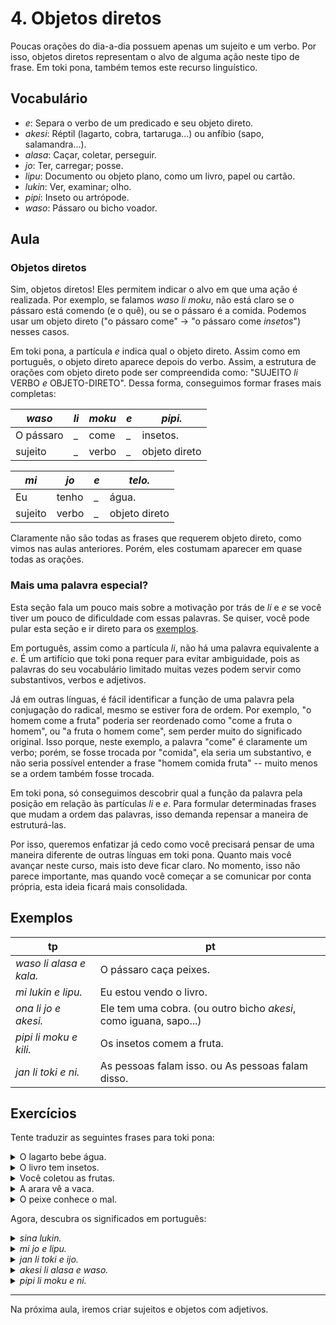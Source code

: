# 4. Objetos diretos

Poucas orações do dia-a-dia possuem apenas um sujeito e um verbo. Por isso, objetos diretos representam o alvo de alguma ação neste tipo de frase. Em toki pona, também temos este recurso linguístico.

## Vocabulário

- _e_: Separa o verbo de um predicado e seu objeto direto.
- _akesi_: Réptil (lagarto, cobra, tartaruga...) ou anfíbio (sapo, salamandra...).
- _alasa_: Caçar, coletar, perseguir.
- _jo_: Ter, carregar; posse.
- _lipu_: Documento ou objeto plano, como um livro, papel ou cartão.
- _lukin_: Ver, examinar; olho.
- _pipi_: Inseto ou artrópode.
- _waso_: Pássaro ou bicho voador.

## Aula

### Objetos diretos

Sim, objetos diretos! Eles permitem indicar o alvo em que uma ação é realizada. Por exemplo, se falamos _waso li moku_, não está claro se o pássaro está comendo (e o quê), ou se o pássaro é a comida. Podemos usar um objeto direto ("o pássaro come" -> "o pássaro come _insetos_") nesses casos.

Em toki pona, a partícula _e_ indica qual o objeto direto. Assim como em português, o objeto direto aparece depois do verbo. Assim, a estrutura de orações com objeto direto pode ser compreendida como: "SUJEITO _li_ VERBO _e_ OBJETO-DIRETO". Dessa forma, conseguimos formar frases mais completas:

_waso_ | _li_ | _moku_ | _e_ | _pipi._
-|-|-|-|-
O pássaro | \_ | come | \_ | insetos.
sujeito | \_ | verbo | \_ | objeto direto

_mi_ | _jo_ | _e_ | _telo._
-|-|-|-
Eu | tenho | \_ | água.
sujeito | verbo | \_ | objeto direto

Claramente não são todas as frases que requerem objeto direto, como vimos nas aulas anteriores. Porém, eles costumam aparecer em quase todas as orações.

### Mais uma palavra especial?

Esta seção fala um pouco mais sobre a motivação por trás de _li_ e _e_ se você tiver um pouco de dificuldade com essas palavras. Se quiser, você pode pular esta seção e ir direto para os [exemplos](#exemplos).

Em português, assim como a partícula _li_, não há uma palavra equivalente a _e_. É um artifício que toki pona requer para evitar ambiguidade, pois as palavras do seu vocabulário limitado muitas vezes podem servir como substantivos, verbos e adjetivos.

Já em outras línguas, é fácil identificar a função de uma palavra pela conjugação do radical, mesmo se estiver fora de ordem. Por exemplo, "o homem come a fruta" poderia ser reordenado como "come a fruta o homem", ou "a fruta o homem come", sem perder muito do significado original. Isso porque, neste exemplo, a palavra "come" é claramente um verbo; porém, se fosse trocada por "comida", ela seria um substantivo, e não seria possível entender a frase "homem comida fruta" -- muito menos se a ordem também fosse trocada.

Em toki pona, só conseguimos descobrir qual a função da palavra pela posição em relação às partículas _li_ e _e_. Para formular determinadas frases que mudam a ordem das palavras, isso demanda repensar a maneira de estruturá-las.

Por isso, queremos enfatizar já cedo como você precisará pensar de uma maneira diferente de outras línguas em toki pona. Quanto mais você avançar neste curso, mais isto deve ficar claro. No momento, isso não parece importante, mas quando você começar a se comunicar por conta própria, esta ideia ficará mais consolidada.

## Exemplos

tp | pt
-|-
_waso li alasa e kala._ | O pássaro caça peixes.
_mi lukin e lipu._ | Eu estou vendo o livro.
_ona li jo e akesi._ | Ele tem uma cobra. (ou outro bicho _akesi_, como iguana, sapo...)
_pipi li moku e kili._ | Os insetos comem a fruta.
_jan li toki e ni._ | As pessoas falam isso. ou As pessoas falam disso.

## Exercícios

Tente traduzir as seguintes frases para toki pona:

<p>
<details><summary>O lagarto bebe água.</summary><p><em>akesi li moku e telo.</em></p></details>
<details><summary>O livro tem insetos.</summary><p><em>lipu li jo e pipi.</em></p></details>
<details><summary>Você coletou as frutas.</summary><p><em>sina alasa e kili.</em></p></details>
<details><summary>A arara vê a vaca.</summary><p><em>waso li lukin e soweli.</em></p></details>
<details><summary>O peixe conhece o mal.</summary><p><em>kala li sona e ike.</em></p></details>
</p>

Agora, descubra os significados em português:

<p>
<details><summary><em>sina lukin.</em></summary><p>Você está observando.</p></details>
<details><summary><em>mi jo e lipu.</em></summary><p>Eu tenho um livro.</p></details>
<details><summary><em>jan li toki e ijo.</em></summary><p>A pessoa diz coisas.</p></details>
<details><summary><em>akesi li alasa e waso.</em></summary><p>O réptil caça pássaros.</p></details>
<details><summary><em>pipi li moku e ni.</em></summary><p>Os insetos comem isso.</p></details>
</p>

---

Na próxima aula, iremos criar sujeitos e objetos com adjetivos.

